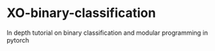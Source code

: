 # XO-binary-classification
In depth tutorial on binary classification and modular programming in pytorch 

